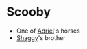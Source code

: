 # Scooby
- One of [Adriel](PCs/Current/Adriel.md)'s horses
- [Shaggy](NPCs/Living/Shaggy.md)'s brother
